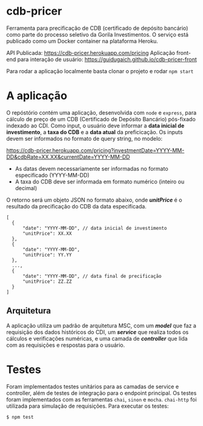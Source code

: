 # cdb-pricer

Ferramenta para precificação de CDB (certificado de depósito bancário) como parte do processo seletivo da Gorila Investimentos. O serviço está publicado como um Docker container na plataforma Heroku.

API Publicada: https://cdb-pricer.herokuapp.com/pricing
Aplicação front-end para interação de usuário: https://guidugaich.github.io/cdb-pricer-front

Para rodar a aplicação localmente basta clonar o projeto e rodar `npm start`

# A aplicação

O repóstório contém uma aplicação, desenvolvida com `node` e `express`, para cálculo de preço de um CDB (Certificado de Depósito Bancário) pós-fixado indexado ao CDI. Como input, o usuário deve informar a **data inicial de investimento**, a **taxa do CDB** e a **data atual** da preficicação. Os inputs devem ser informados no formato de query string, no modelo:

https://cdb-pricer.herokuapp.com/pricing?investmentDate=YYYY-MM-DD&cdbRate=XX.XX&currentDate=YYYY-MM-DD

- As datas devem necessariamente ser informadas no formato especificado (YYYY-MM-DD)
- A taxa do CDB deve ser informada em formato numérico (inteiro ou decimal)

O retorno será um objeto JSON no formato abaixo, onde ***unitPrice*** é o resultado da precificação do CDB da data especificada.

```
[
  {
	  "date": "YYYY-MM-DD", // data inicial de investimento
	  "unitPrice": XX.XX
  },
  {
	  "date": "YYYY-MM-DD",
	  "unitPrice": YY.YY
  },
  ...,
  {
	  "date": "YYYY-MM-DD", // data final de precificação
	  "unitPrice": ZZ.ZZ
  }
]
```

## Arquitetura

A aplicação utiliza um padrão de arquitetura MSC, com um ***model*** que faz a requisição dos dados históricos do CDI, um ***service*** que realiza todos os cálculos e verificações numéricas, e uma camada de ***controller*** que lida com as requisições e respostas para o usuário.

# Testes

Foram implementados testes unitários para as camadas de service e controller, além de testes de integração para o endpoint principal. Os testes foram implementados com as ferramentas `chai`, `sinon` e `mocha`. `chai-http` foi utilizada para simulação de requisições. Para executar os testes:

```
$ npm test
```
